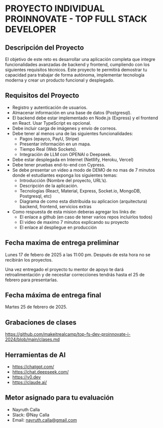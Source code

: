 # PROYECTO INDIVIDUAL PROINNOVATE - TOP FULL STACK DEVELOPER

## Descripción del Proyecto
El objetivo de este reto es desarrollar una aplicación completa que integre funcionalidades avanzadas de backend y frontend, cumpliendo con los siguientes requisitos técnicos. 
Este proyecto te permitirá demostrar tu capacidad para trabajar de forma autónoma, implementar tecnología moderna y crear un producto funcional y desplegado.

## Requisitos del Proyecto
- Registro y autenticación de usuarios.
- Almacenar información en una base de datos (Postgresql).
- El backend debe estar implementado en Node.js (Express) y el frontend en React. Usar TypeScript es opcional. 
- Debe incluir carga de imágenes y envío de correos.
- Debe tener al menos una de las siguientes funcionalidades:
  - Pagos (epayco, PayU, Stripe)
  - Presentar información en un mapa.
  - Tiempo Real (Web Sockets).
  - Integración de LLM con OPENAI o Deepseek. 
- Debe estar desplegada en Internet (Netllify, Heroku, Vercel)
- Debe tener pruebas end-to-end con Cypress.
- Se debe presentar un video a modo de DEMO de no mas de 7 minutos donde el estudiantes exponga los siguientes temas:
	- Introducción (Nombre del proyecto, URL’s).
	- Descripción de la aplicación.
	- Tecnologías (React, Material, Express, Socket.io, MongoDB, Postgresql, etc)
	- Diagrama de como esta distribuida su aplicacion (arquitectura) backend, frontend, servicios extras
- Como respuesta de esta mision deberas agregar los links de:
	- El enlace a github (en caso de tener varios repos incluirlos todos)
	- El video de maximo 7 minutos explicando su proyecto
	- El enlace al despliegue en producción

## Fecha maxima de entrega preliminar

Lunes 17 de febero de 2025 a las 11:00 pm. Después de esta hora no se recibirán los proyectos. 

Una vez entregado el proyecto tu mentor de apoyo te dará retroalimentación y de necesitar correcciones tendrás hasta el 25 de febrero para presentarlas. 

## Fecha máxima de entrega final

Martes 25 de febrero de 2025. 

## Grabaciones de clases

https://github.com/makeitrealcamp/top-fs-dev-proinnovate-i-2024/blob/main/clases.md 

## Herramientas de AI

- https://chatgpt.com/
- https://chat.deepseek.com/ 
- https://v0.dev 
- https://claude.ai/ 

## Metor asignado para tu evaluación

- Nayruth Calla
- Slack: @Nay Calla
- Email: nayruth.calla@gmail.com 
